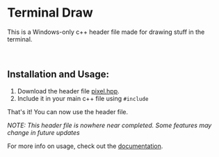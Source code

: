 # Terminal Draw

This is a Windows-only c++ header file made for drawing stuff in the terminal.

<br>

## Installation and Usage:

1. Download the header file [pixel.hpp](/pixel.hpp).
2. Include it in your main c++ file using `#include`

That's it! You can now use the header file.

*NOTE: This header file is nowhere near completed. Some features may change in future updates*

For more info on usage, check out the [documentation](https://github.com/ArushVyas/terminal_draw/wiki/Detailed-usage-guidelines-of-Terminal-Draw).
